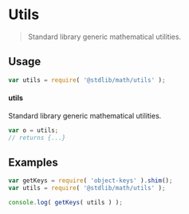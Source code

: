 # Utils

> Standard library generic mathematical utilities.

<section class="usage">

## Usage

```javascript
var utils = require( '@stdlib/math/utils' );
```

#### utils

Standard library generic mathematical utilities.

```javascript
var o = utils;
// returns {...}
```

</section>

<!-- /.usage -->

<section class="examples">

## Examples

<!-- TODO: better examples -->

```javascript
var getKeys = require( 'object-keys' ).shim();
var utils = require( '@stdlib/math/utils' );

console.log( getKeys( utils ) );
```

</section>

<!-- /.examples -->

<section class="links">

</section>

<!-- /.links -->
